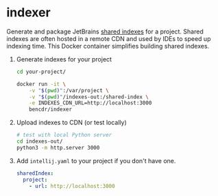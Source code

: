 # indexer

Generate and package JetBrains [shared indexes](https://www.jetbrains.com/help/idea/shared-indexes.html) for a project. Shared indexes are often hosted in a remote 
CDN and used by IDEs to speed up indexing time. This Docker container simplifies building shared indexes. 

1.  Generate indexes for your project

    ```sh
    cd your-project/

    docker run -it \
        -v "$(pwd)":/var/project \
        -v "$(pwd)"/indexes-out:/shared-index \
        -e INDEXES_CDN_URL=http://localhost:3000
        bencdr/indexer
    ```

1.  Upload indexes to CDN (or test locally)

    ```sh
    # test with local Python server
    cd indexes-out/
    python3 -m http.server 3000
    ```

1.  Add `intellij.yaml` to your project if you don't have one.

    ```yaml
    sharedIndex:
      project:
        - url: http://localhost:3000
    ```
